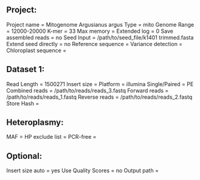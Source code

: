 Project:
-----------------------
Project name          = Mitogenome Argusianus argus
Type                  = mito
Genome Range          = 12000-20000
K-mer                 = 33
Max memory            = 
Extended log          = 0
Save assembled reads  = no
Seed Input            = /path/to/seed_file/k1401 trimmed.fasta
Extend seed directly  = no
Reference sequence    = 
Variance detection    = 
Chloroplast sequence  = 

Dataset 1:
-----------------------
Read Length           = 1500271
Insert size           = 
Platform              = illumina
Single/Paired         = PE
Combined reads        = /path/to/reads/reads_3.fastq
Forward reads         = /path/to/reads/reads_1.fastq
Reverse reads         = /path/to/reads/reads_2.fastq
Store Hash            =

Heteroplasmy:
-----------------------
MAF                   = 
HP exclude list       = 
PCR-free              = 

Optional:
-----------------------
Insert size auto      = yes
Use Quality Scores    = no
Output path           = 
